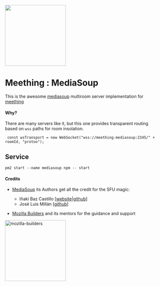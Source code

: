 <img src="https://i.imgur.com/XS79fTC.png" width=200> 

# Meething : MediaSoup

This is the awesome [mediasoup](https://mediasoup.org) multiroom server implementation for [meething](https://github.com/meething/meething) 

#### Why?
There are many servers like it, but this one provides transparent routing based on `wss` paths for room insolation.

```
 const wsTransport = new WebSocket("wss://meething-mediasoup:2345/" + roomId, "protoo");
```

## Service
```
pm2 start --name mediasoup npm -- start
```

#### Credits

* [MediaSoup](https://mediasoup.org) its Authors get all the credit for the SFU magic:
  * Iñaki Baz Castillo [[website](https://inakibaz.me)|[github](https://github.com/ibc/)]
  * José Luis Millán [[github](https://github.com/jmillan/)]

* [Mozilla Builders](https://builders.mozilla.community) and its mentors for the guidance and support

<img width="200" alt="mozilla-builders" src="https://user-images.githubusercontent.com/1423657/81992335-85346480-9643-11ea-8754-8275e98e06bc.png">
